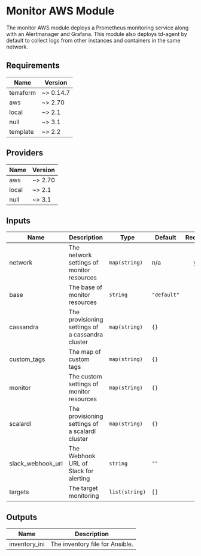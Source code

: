 # Monitor AWS Module
The monitor AWS module deploys a Prometheus monitoring service along with an Alertmanager and Grafana. This module also deploys td-agent by default to collect logs from other instances and containers in the same network.

<!-- BEGINNING OF PRE-COMMIT-TERRAFORM DOCS HOOK -->
## Requirements

| Name | Version |
|------|---------|
| terraform | ~> 0.14.7 |
| aws | ~> 2.70 |
| local | ~> 2.1 |
| null | ~> 3.1 |
| template | ~> 2.2 |

## Providers

| Name | Version |
|------|---------|
| aws | ~> 2.70 |
| local | ~> 2.1 |
| null | ~> 3.1 |

## Inputs

| Name | Description | Type | Default | Required |
|------|-------------|------|---------|:--------:|
| network | The network settings of monitor resources | `map(string)` | n/a | yes |
| base | The base of monitor resources | `string` | `"default"` | no |
| cassandra | The provisioning settings of a cassandra cluster | `map(string)` | `{}` | no |
| custom_tags | The map of custom tags | `map(string)` | `{}` | no |
| monitor | The custom settings of monitor resources | `map(string)` | `{}` | no |
| scalardl | The provisioning settings of a scalardl cluster | `map(string)` | `{}` | no |
| slack_webhook_url | The Webhook URL of Slack for alerting | `string` | `""` | no |
| targets | The target monitoring | `list(string)` | `[]` | no |

## Outputs

| Name | Description |
|------|-------------|
| inventory_ini | The inventory file for Ansible. |

<!-- END OF PRE-COMMIT-TERRAFORM DOCS HOOK -->
